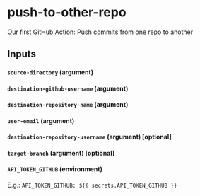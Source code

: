 # push-to-other-repo
Our first GitHub Action: Push commits from one repo to another


## Inputs
#### `source-directory` (argument)
#### `destination-github-username` (argument)
#### `destination-repository-name` (argument)
#### `user-email` (argument)
#### `destination-repository-username` (argument) [optional]
#### `target-branch` (argument) [optional]
#### `API_TOKEN_GITHUB` (environment)
E.g.: 
  `API_TOKEN_GITHUB: ${{ secrets.API_TOKEN_GITHUB }}`